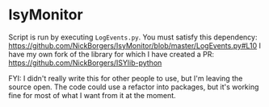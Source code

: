 # IsyMonitor

Script is run by executing `LogEvents.py`.
You must satisfy this dependency:
https://github.com/NickBorgers/IsyMonitor/blob/master/LogEvents.py#L10
I have my own fork of the library for which I have created a PR:
https://github.com/NickBorgers/ISYlib-python

FYI: I didn't really write this for other people to use, but I'm leaving the source open. The code could use a refactor into packages, but it's working fine for most of what I want from it at the moment.
